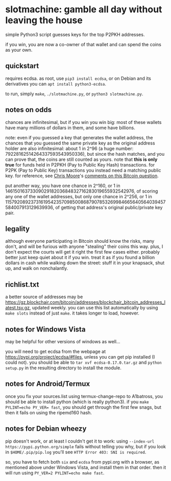 # slotmachine: gamble all day without leaving the house

simple Python3 script guesses keys for the top P2PKH addresses.

if you win, you are now a co-owner of that wallet and can spend the coins
as your own.

## quickstart

requires ecdsa. as root, use `pip3 install ecdsa`, or on Debian and its
derivatives you can `apt install python3-ecdsa`.

to run, simply `make`, `./slotmachine.py`, or `python3 slotmachine.py`.

## notes on odds

chances are infinitesimal, but if you win you win big: most of these wallets
have many millions of dollars in them, and some have billions.

note: even if you guessed a key that generates the wallet address,
the chances that you guessed the same private key as the original
address holder are also infinitesimal: about 1 in 2^96 (a huge number:
79228162514264337593543950336), but since the hash matches, and you can
prove that, the coins are still counted as yours. note that **this is only
true** for funds held in P2PKH (Pay to Public Key Hash) transactions. for
P2PK (Pay to Public Key) transactions you instead need a matching public key.
for reference, see [Chris Moore](https://twitter.com/dooglus)'s [comments on
this Bitcoin question](https://bitcoin.stackexchange.com/questions/22/is-it-possible-to-brute-force-bitcoin-address-creation-in-order-to-steal-money).

put another way, you have one chance in 2^160, or 1 in
1461501637330902918203684832716283019655932542976, of scoring any one of
the wallet addresses, but only one chance in 2^256, or 1 in
115792089237316195423570985008687907853269984665640564039457584007913129639936,
of getting that address's original public/private key pair.

## legality

although everyone participating in Bitcoin should know the risks, many
don't, and will be furious with anyone "stealing" their coins this way.
plus, I don't expect the courts will get it right the first few cases
either. probably better just keep quiet about it if you win. treat it as
if you found a billion dollars in cash while walking down the street:
stuff it in your knapsack, shut up, and walk on nonchalantly.

## richlist.txt

a better source of addresses may be <https://gz.blockchair.com/bitcoin/addresses/blockchair_bitcoin_addresses_latest.tsv.gz>, updated weekly. you can use
this list automatically by using `make slots` instead of just `make`. it takes
longer to load, however.

## notes for Windows Vista

may be helpful for other versions of windows as well...

you will need to get ecdsa from the webpage at <https://pypi.org/project/ecdsa/#files>, unless you can get pip installed (I could not). you should be able to
`tar xvf ecdsa-0.17.0.tar.gz` and `python setup.py` in the resulting directory to install the module.

## notes for Android/Termux

once you fix your sources.list using termux-change-repo to A1batross, you should be able to install python (which is really python3). if you `make PYLINT=echo PY_VER= fast`, you should get through the first few snags, but then it fails on using the ripemd160 hash.

## notes for Debian wheezy

pip doesn't work, or at least I couldn't get it to work: using `--index-url https://pypi.python.org/simple` fails without telling you why, but if you look in `$HOME/.pip/pip.log` you'll see `HTTP Error 403: SNI is required`.

so, you have to fetch both `six` and `ecdsa` from pypi.org with a browser, as mentioned above under Windows Vista, and install them in that order. then it will run using `PY_VER=2 PYLINT=echo make fast`.
